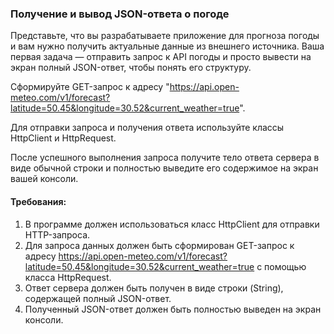 
### Получение и вывод JSON-ответа о погоде

Представьте, что вы разрабатываете приложение для прогноза погоды и вам нужно получить актуальные данные из внешнего источника. Ваша первая задача — отправить запрос к API погоды и просто вывести на экран полный JSON-ответ, чтобы понять его структуру.

Сформируйте GET-запрос к адресу "https://api.open-meteo.com/v1/forecast?latitude=50.45&longitude=30.52&current_weather=true".

Для отправки запроса и получения ответа используйте классы HttpClient и HttpRequest.

После успешного выполнения запроса получите тело ответа сервера в виде обычной строки и полностью выведите его содержимое на экран вашей консоли.

#### Требования:
1. В программе должен использоваться класс HttpClient для отправки HTTP-запроса.
2. Для запроса данных должен быть сформирован GET-запрос к адресу https://api.open-meteo.com/v1/forecast?latitude=50.45&longitude=30.52&current_weather=true с помощью класса HttpRequest.
3. Ответ сервера должен быть получен в виде строки (String), содержащей полный JSON-ответ.
4. Полученный JSON-ответ должен быть полностью выведен на экран консоли.